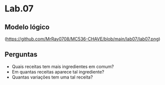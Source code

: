 # Lab.07
## Modelo lógico
(https://github.com/MrRay0708/MC536-CHAVE/blob/main/lab07/lab07.png)

## Perguntas
* Quais receitas tem mais ingredientes em comum?
* Em quantas receitas aparece tal ingrediente?
* Quantas variações tem uma tal receita?

